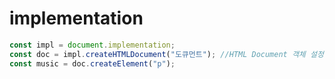 # implementation

```javascript
const impl = document.implementation;
const doc = impl.createHTMLDocument("도큐먼트"); //HTML Document 객체 설정
const music = doc.createElement("p");
```

